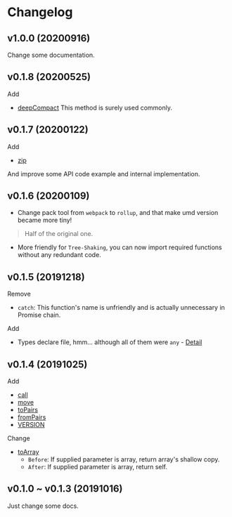 # Changelog

## v1.0.0 (20200916)

Change some documentation.

## v0.1.8 (20200525)

Add 

- [deepCompact](./src/deepCompact.js) This method is surely used commonly.

## v0.1.7 (20200122)

Add

- [zip](./src/zip.js)

And improve some API code example and internal implementation.

## v0.1.6 (20200109)

- Change pack tool from `webpack` to `rollup`,
and that make umd version became more tiny! 

> Half of the original one.

- More friendly for `Tree-Shaking`, you can now import required functions without any redundant code.

## v0.1.5 (20191218)

Remove

- `catch`: This function's name is unfriendly and is actually unnecessary in Promise chain.

Add

- Types declare file, hmm... although all of them were `any` - [Detail](./types/index.d.ts)

## v0.1.4 (20191025)

Add 

- [call](./src/call.js)
- [move](./src/move.js)
- [toPairs](./src/toPairs.js)
- [fromPairs](./src/fromPairs.js)
- [VERSION](./src/VERSION.js)

Change

- [toArray](./src/toArray.js) 
  - `Before`: If supplied parameter is array, return array's shallow copy.
  - `After`: If supplied parameter is array, return self.

## v0.1.0 ~ v0.1.3 (20191016)

Just change some docs.